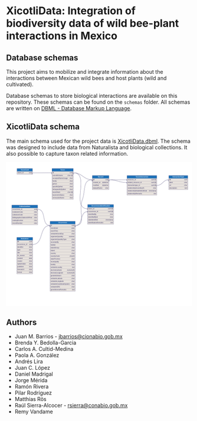 # XicotliData: Integration of biodiversity data of wild bee-plant interactions in Mexico
## Database schemas

This project aims to mobilize and integrate information about the interactions 
between Mexican wild bees and host plants (wild and cultivated).

Database schemas to store biological interactions are available on this 
repository. These schemas can be found on the `schemas` folder. All schemas are
written on [DBML - Database Markup Language](https://www.dbml.org/).

## XicotliData schema

The main schema used for the project data is 
[XicotliData.dbml](schemas/XicotliData.dbml). The schema was designed to include
data from Naturalista and biological collections. It also possible to capture
taxon related information.

![XicotliData schema](imgs/XicotliDataSchema.png "XicotliData Schema")

## Authors

- Juan M. Barrios - jbarrios@cionabio.gob.mx
- Brenda Y. Bedolla-Garcia
- Carlos A. Cultid-Medina
- Paola A. González
- Andrés Lira
- Juan C. López
- Daniel Madrigal
- Jorge Mérida
- Ramón Rivera
- Pilar Rodríguez
- Matthias Rös
- Raúl Sierra-Alcocer - rsierra@conabio.gob.mx
- Remy Vandame
